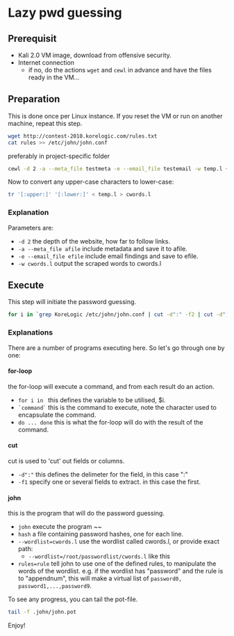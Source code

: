 # Lazy pwd guessing
## Prerequisit
- Kali 2.0 VM image, download from offensive security.
- Internet connection
    - if no, do the actions ``` wget ``` and ``` cewl ``` in advance and have the files ready in the VM...

## Preparation
This is done once per Linux instance. If you reset the VM or run on another machine, repeat this step.

```zsh
wget http://contest-2010.korelogic.com/rules.txt
cat rules >> /etc/john/john.conf
```
preferably in project-specific folder

```zsh
cewl -d 2 -a --meta_file testmeta -e --email_file testemail -w temp.l {URLGOESHERE}
```

Now to convert any upper-case characters to lower-case:

```zsh
tr '[:upper:]' '[:lower:]' < temp.l > cwords.l
```

### Explanation
Parameters are:

- ```-d 2``` the depth of the website, how far to follow links.
- ```-a --meta_file afile``` include metadata and save it to afile.
- ```-e --email_file efile``` include email findings and save to efile.
- ```-w cwords.l``` output the scraped words to cwords.l


## Execute

This step will initiate the password guessing.

```zsh
for i in `grep KoreLogic /etc/john/john.conf | cut -d":" -f2 | cut -d"]" -f1| tail -n60`; do john hash --wordlist=cwords.l --rules=$i; done
```

### Explanations
There are a number of programs executing here. So let's go through one by one:

#### for-loop
the for-loop will execute a command, and from each result do an action.

- ```for i in ``` this defines the variable to be utilised, $i.
- ``` `command` ``` this is the command to execute, note the character used to encapsulate the command.
- ``` do ... done ``` this is what the for-loop will do with the result of the command.

#### cut
cut is used to 'cut' out fields or columns. 

- ``` -d":" ``` this defines the delimeter for the field, in this case ":"
- ``` -f1 ``` specify one or several fields to extract. in this case the first.

#### john
this is the program that will do the password guessing.

- ``` john ``` execute the program ~~
- ``` hash ``` a file containing password hashes, one for each line.
- ``` --wordlist=cwords.l ``` use the wordlist called cwords.l, or provide exact path:
    - ``` --wordlist=/root/passwordlist/cwords.l ``` like this
- ``` rules=rule ``` tell john to use one of the defined rules, to manipulate the words of the wordlist. e.g. if the wordlist has "password" and the rule is to "appendnum", this will make a virtual list of ```password0, password1,...,password9```.

To see any progress, you can tail the pot-file.
```zsh
tail -f .john/john.pot
```

Enjoy!

